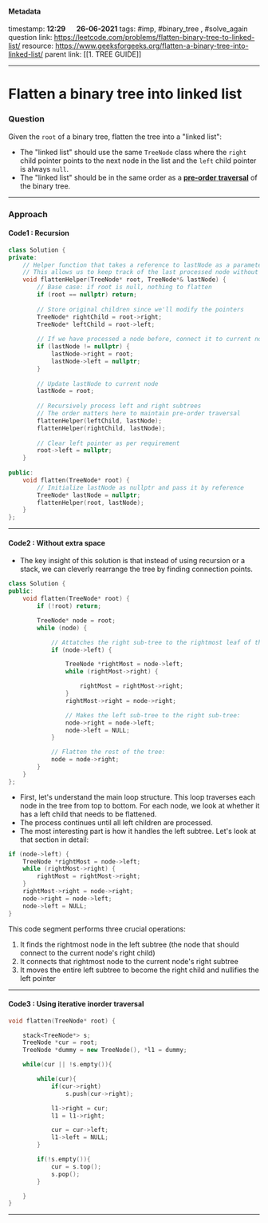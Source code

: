 #### Metadata

timestamp: **12:29**  &emsp;  **26-06-2021**
tags: #imp, #binary_tree , #solve_again 
question link: https://leetcode.com/problems/flatten-binary-tree-to-linked-list/
resource: https://www.geeksforgeeks.org/flatten-a-binary-tree-into-linked-list/
parent link: [[1. TREE GUIDE]]

---

# Flatten a binary tree into linked list

### Question

Given the `root` of a binary tree, flatten the tree into a "linked list":

-   The "linked list" should use the same `TreeNode` class where the `right` child pointer points to the next node in the list and the `left` child pointer is always `null`.
-   The "linked list" should be in the same order as a [**pre-order** **traversal**](https://en.wikipedia.org/wiki/Tree_traversal#Pre-order,_NLR) of the binary tree.

---


### Approach


#### Code1 : Recursion



``` cpp
class Solution {
private:
    // Helper function that takes a reference to lastNode as a parameter
    // This allows us to keep track of the last processed node without global state
    void flattenHelper(TreeNode* root, TreeNode*& lastNode) {
        // Base case: if root is null, nothing to flatten
        if (root == nullptr) return;
        
        // Store original children since we'll modify the pointers
        TreeNode* rightChild = root->right;
        TreeNode* leftChild = root->left;
        
        // If we have processed a node before, connect it to current node
        if (lastNode != nullptr) {
            lastNode->right = root;
            lastNode->left = nullptr;
        }
        
        // Update lastNode to current node
        lastNode = root;
        
        // Recursively process left and right subtrees
        // The order matters here to maintain pre-order traversal
        flattenHelper(leftChild, lastNode);
        flattenHelper(rightChild, lastNode);
        
        // Clear left pointer as per requirement
        root->left = nullptr;
    }
    
public:
    void flatten(TreeNode* root) {
        // Initialize lastNode as nullptr and pass it by reference
        TreeNode* lastNode = nullptr;
        flattenHelper(root, lastNode);
    }
};
```

---

#### Code2 : Without extra space

- The key insight of this solution is that instead of using recursion or a stack, we can cleverly rearrange the tree by finding connection points.

``` cpp
class Solution {
public:
    void flatten(TreeNode* root) {
        if (!root) return;

        TreeNode* node = root;
        while (node) {

            // Attatches the right sub-tree to the rightmost leaf of the left sub-tree:
            if (node->left) {

                TreeNode *rightMost = node->left;
                while (rightMost->right) {

                    rightMost = rightMost->right;
                }
                rightMost->right = node->right;

                // Makes the left sub-tree to the right sub-tree:
                node->right = node->left;
                node->left = NULL;
            }

            // Flatten the rest of the tree:
            node = node->right;
        } 
    }
};
```

- First, let's understand the main loop structure. This loop traverses each node in the tree from top to bottom. For each node, we look at whether it has a left child that needs to be flattened.
- The process continues until all left children are processed.
- The most interesting part is how it handles the left subtree. Let's look at that section in detail:

``` cpp
if (node->left) {
    TreeNode *rightMost = node->left;
    while (rightMost->right) {
        rightMost = rightMost->right;
    }
    rightMost->right = node->right;
    node->right = node->left;
    node->left = NULL;
}
```

This code segment performs three crucial operations:

1. It finds the rightmost node in the left subtree (the node that should connect to the current node's right child)
2. It connects that rightmost node to the current node's right subtree
3. It moves the entire left subtree to become the right child and nullifies the left pointer


---
#### Code3 : Using iterative inorder traversal

``` cpp
void flatten(TreeNode* root) {

	stack<TreeNode*> s;
	TreeNode *cur = root;
	TreeNode *dummy = new TreeNode(), *l1 = dummy;

	while(cur || !s.empty()){

		while(cur){
			if(cur->right)
				s.push(cur->right);

			l1->right = cur;
			l1 = l1->right;

			cur = cur->left;
			l1->left = NULL;
		}

		if(!s.empty()){
			cur = s.top();
			s.pop();
		}

	}
}

```

---

